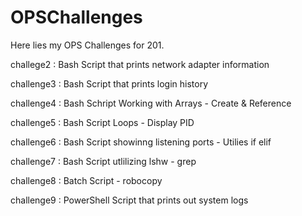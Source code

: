 # OPSChallenges

Here lies my OPS Challenges for 201. 

challege2 : Bash Script that prints network adapter information

challenge3 : Bash Script that prints login history

challenge4 : Bash Schript Working with Arrays - Create & Reference

challenge5 : Bash Script Loops - Display PID

challenge6 : Bash Script showinng listening ports - Utilies if elif

challenge7 : Bash Script utlilizing lshw - grep 

challenge8 : Batch Script - robocopy 

challenge9 : PowerShell Script that prints out system logs
